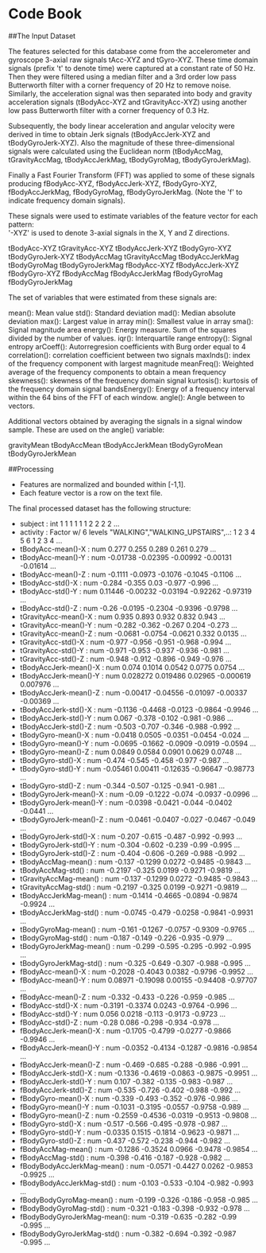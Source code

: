 Code Book
=========
##The Input Dataset

The features selected for this database come from the accelerometer and gyroscope 3-axial raw signals tAcc-XYZ and tGyro-XYZ. These time domain signals (prefix 't' to denote time) were captured at a constant rate of 50 Hz. Then they were filtered using a median filter and a 3rd order low pass Butterworth filter with a corner frequency of 20 Hz to remove noise. Similarly, the acceleration signal was then separated into body and gravity acceleration signals (tBodyAcc-XYZ and tGravityAcc-XYZ) using another low pass Butterworth filter with a corner frequency of 0.3 Hz. 

Subsequently, the body linear acceleration and angular velocity were derived in time to obtain Jerk signals (tBodyAccJerk-XYZ and tBodyGyroJerk-XYZ). Also the magnitude of these three-dimensional signals were calculated using the Euclidean norm (tBodyAccMag, tGravityAccMag, tBodyAccJerkMag, tBodyGyroMag, tBodyGyroJerkMag). 

Finally a Fast Fourier Transform (FFT) was applied to some of these signals producing fBodyAcc-XYZ, fBodyAccJerk-XYZ, fBodyGyro-XYZ, fBodyAccJerkMag, fBodyGyroMag, fBodyGyroJerkMag. (Note the 'f' to indicate frequency domain signals). 

These signals were used to estimate variables of the feature vector for each pattern:  
'-XYZ' is used to denote 3-axial signals in the X, Y and Z directions.

tBodyAcc-XYZ
tGravityAcc-XYZ
tBodyAccJerk-XYZ
tBodyGyro-XYZ
tBodyGyroJerk-XYZ
tBodyAccMag
tGravityAccMag
tBodyAccJerkMag
tBodyGyroMag
tBodyGyroJerkMag
fBodyAcc-XYZ
fBodyAccJerk-XYZ
fBodyGyro-XYZ
fBodyAccMag
fBodyAccJerkMag
fBodyGyroMag
fBodyGyroJerkMag

The set of variables that were estimated from these signals are: 

mean(): Mean value
std(): Standard deviation
mad(): Median absolute deviation 
max(): Largest value in array
min(): Smallest value in array
sma(): Signal magnitude area
energy(): Energy measure. Sum of the squares divided by the number of values. 
iqr(): Interquartile range 
entropy(): Signal entropy
arCoeff(): Autorregresion coefficients with Burg order equal to 4
correlation(): correlation coefficient between two signals
maxInds(): index of the frequency component with largest magnitude
meanFreq(): Weighted average of the frequency components to obtain a mean frequency
skewness(): skewness of the frequency domain signal 
kurtosis(): kurtosis of the frequency domain signal 
bandsEnergy(): Energy of a frequency interval within the 64 bins of the FFT of each window.
angle(): Angle between to vectors.

Additional vectors obtained by averaging the signals in a signal window sample. These are used on the angle() variable:

gravityMean
tBodyAccMean
tBodyAccJerkMean
tBodyGyroMean
tBodyGyroJerkMean

##Processing
- Features are normalized and bounded within [-1,1].
- Each feature vector is a row on the text file.

The final processed dataset has the following structure:

- subject                    : int  1 1 1 1 1 1 2 2 2 2 ...
- activity                   : Factor w/ 6 levels "WALKING","WALKING_UPSTAIRS",..: 1 2 3 4 5 6 1 2 3 4 ...
- tBodyAcc-mean()-X          : num  0.277 0.255 0.289 0.261 0.279 ...
- tBodyAcc-mean()-Y          : num  -0.01738 -0.02395 -0.00992 -0.00131 -0.01614 ...
- tBodyAcc-mean()-Z          : num  -0.1111 -0.0973 -0.1076 -0.1045 -0.1106 ...
- tBodyAcc-std()-X           : num  -0.284 -0.355 0.03 -0.977 -0.996 ...
- tBodyAcc-std()-Y           : num  0.11446 -0.00232 -0.03194 -0.92262 -0.97319 ...
- tBodyAcc-std()-Z           : num  -0.26 -0.0195 -0.2304 -0.9396 -0.9798 ...
- tGravityAcc-mean()-X       : num  0.935 0.893 0.932 0.832 0.943 ...
- tGravityAcc-mean()-Y       : num  -0.282 -0.362 -0.267 0.204 -0.273 ...
- tGravityAcc-mean()-Z       : num  -0.0681 -0.0754 -0.0621 0.332 0.0135 ...
- tGravityAcc-std()-X        : num  -0.977 -0.956 -0.951 -0.968 -0.994 ...
- tGravityAcc-std()-Y        : num  -0.971 -0.953 -0.937 -0.936 -0.981 ...
- tGravityAcc-std()-Z        : num  -0.948 -0.912 -0.896 -0.949 -0.976 ...
- tBodyAccJerk-mean()-X      : num  0.074 0.1014 0.0542 0.0775 0.0754 ...
- tBodyAccJerk-mean()-Y      : num  0.028272 0.019486 0.02965 -0.000619 0.007976 ...
- tBodyAccJerk-mean()-Z      : num  -0.00417 -0.04556 -0.01097 -0.00337 -0.00369 ...
- tBodyAccJerk-std()-X       : num  -0.1136 -0.4468 -0.0123 -0.9864 -0.9946 ...
- tBodyAccJerk-std()-Y       : num  0.067 -0.378 -0.102 -0.981 -0.986 ...
- tBodyAccJerk-std()-Z       : num  -0.503 -0.707 -0.346 -0.988 -0.992 ...
- tBodyGyro-mean()-X         : num  -0.0418 0.0505 -0.0351 -0.0454 -0.024 ...
- tBodyGyro-mean()-Y         : num  -0.0695 -0.1662 -0.0909 -0.0919 -0.0594 ...
- tBodyGyro-mean()-Z         : num  0.0849 0.0584 0.0901 0.0629 0.0748 ...
- tBodyGyro-std()-X          : num  -0.474 -0.545 -0.458 -0.977 -0.987 ...
- tBodyGyro-std()-Y          : num  -0.05461 0.00411 -0.12635 -0.96647 -0.98773 ...
- tBodyGyro-std()-Z          : num  -0.344 -0.507 -0.125 -0.941 -0.981 ...
- tBodyGyroJerk-mean()-X     : num  -0.09 -0.1222 -0.074 -0.0937 -0.0996 ...
- tBodyGyroJerk-mean()-Y     : num  -0.0398 -0.0421 -0.044 -0.0402 -0.0441 ...
- tBodyGyroJerk-mean()-Z     : num  -0.0461 -0.0407 -0.027 -0.0467 -0.049 ...
- tBodyGyroJerk-std()-X      : num  -0.207 -0.615 -0.487 -0.992 -0.993 ...
- tBodyGyroJerk-std()-Y      : num  -0.304 -0.602 -0.239 -0.99 -0.995 ...
- tBodyGyroJerk-std()-Z      : num  -0.404 -0.606 -0.269 -0.988 -0.992 ...
- tBodyAccMag-mean()         : num  -0.137 -0.1299 0.0272 -0.9485 -0.9843 ...
- tBodyAccMag-std()          : num  -0.2197 -0.325 0.0199 -0.9271 -0.9819 ...
- tGravityAccMag-mean()      : num  -0.137 -0.1299 0.0272 -0.9485 -0.9843 ...
- tGravityAccMag-std()       : num  -0.2197 -0.325 0.0199 -0.9271 -0.9819 ...
- tBodyAccJerkMag-mean()     : num  -0.1414 -0.4665 -0.0894 -0.9874 -0.9924 ...
- tBodyAccJerkMag-std()      : num  -0.0745 -0.479 -0.0258 -0.9841 -0.9931 ...
- tBodyGyroMag-mean()        : num  -0.161 -0.1267 -0.0757 -0.9309 -0.9765 ...
- tBodyGyroMag-std()         : num  -0.187 -0.149 -0.226 -0.935 -0.979 ...
- tBodyGyroJerkMag-mean()    : num  -0.299 -0.595 -0.295 -0.992 -0.995 ...
- tBodyGyroJerkMag-std()     : num  -0.325 -0.649 -0.307 -0.988 -0.995 ...
- fBodyAcc-mean()-X          : num  -0.2028 -0.4043 0.0382 -0.9796 -0.9952 ...
- fBodyAcc-mean()-Y          : num  0.08971 -0.19098 0.00155 -0.94408 -0.97707 ...
- fBodyAcc-mean()-Z          : num  -0.332 -0.433 -0.226 -0.959 -0.985 ...
- fBodyAcc-std()-X           : num  -0.3191 -0.3374 0.0243 -0.9764 -0.996 ...
- fBodyAcc-std()-Y           : num  0.056 0.0218 -0.113 -0.9173 -0.9723 ...
- fBodyAcc-std()-Z           : num  -0.28 0.086 -0.298 -0.934 -0.978 ...
- fBodyAccJerk-mean()-X      : num  -0.1705 -0.4799 -0.0277 -0.9866 -0.9946 ...
- fBodyAccJerk-mean()-Y      : num  -0.0352 -0.4134 -0.1287 -0.9816 -0.9854 ...
- fBodyAccJerk-mean()-Z      : num  -0.469 -0.685 -0.288 -0.986 -0.991 ...
- fBodyAccJerk-std()-X       : num  -0.1336 -0.4619 -0.0863 -0.9875 -0.9951 ...
- fBodyAccJerk-std()-Y       : num  0.107 -0.382 -0.135 -0.983 -0.987 ...
- fBodyAccJerk-std()-Z       : num  -0.535 -0.726 -0.402 -0.988 -0.992 ...
- fBodyGyro-mean()-X         : num  -0.339 -0.493 -0.352 -0.976 -0.986 ...
- fBodyGyro-mean()-Y         : num  -0.1031 -0.3195 -0.0557 -0.9758 -0.989 ...
- fBodyGyro-mean()-Z         : num  -0.2559 -0.4536 -0.0319 -0.9513 -0.9808 ...
- fBodyGyro-std()-X          : num  -0.517 -0.566 -0.495 -0.978 -0.987 ...
- fBodyGyro-std()-Y          : num  -0.0335 0.1515 -0.1814 -0.9623 -0.9871 ...
- fBodyGyro-std()-Z          : num  -0.437 -0.572 -0.238 -0.944 -0.982 ...
- fBodyAccMag-mean()         : num  -0.1286 -0.3524 0.0966 -0.9478 -0.9854 ...
- fBodyAccMag-std()          : num  -0.398 -0.416 -0.187 -0.928 -0.982 ...
- fBodyBodyAccJerkMag-mean() : num  -0.0571 -0.4427 0.0262 -0.9853 -0.9925 ...
- fBodyBodyAccJerkMag-std()  : num  -0.103 -0.533 -0.104 -0.982 -0.993 ...
- fBodyBodyGyroMag-mean()    : num  -0.199 -0.326 -0.186 -0.958 -0.985 ...
- fBodyBodyGyroMag-std()     : num  -0.321 -0.183 -0.398 -0.932 -0.978 ...
- fBodyBodyGyroJerkMag-mean(): num  -0.319 -0.635 -0.282 -0.99 -0.995 ...
- fBodyBodyGyroJerkMag-std() : num  -0.382 -0.694 -0.392 -0.987 -0.995 ...
